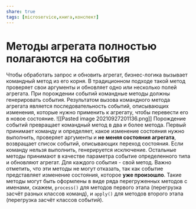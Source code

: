 ```yaml
---
share: true
tags: [microservice,книга,конспект]
---
```

# Методы агрегата полностью полагаются на события
Чтобы обработать запрос и обновить агрегат, бизнес-логика вызывает командный метод из его корня. В традиционном подходе такой метод проверяет свои аргументы и обновляет одно или несколько полей агрегата. При порождении событий командные методы должны генерировать события. Результатом вызова командного метода агрегата является последовательность событий, описывающих изменения, которые нужно применить к агрегату, чтобы перевести его в новое состояние.
![[Pasted image 20210927201136.png]]
Порождение событий превращает командный метод в два и более метода. Первый принимает команду и определяет, какое изменение состояния нужно выполнить, проверяет аргументы и **не меняя состояния агрегата**, возвращает список событий, описывающих переход состояния. Если команду нельзя выполнить, генерируется исключение.
Остальные методы принимают в качестве параметра событие определенного типа и обновляют агрегат. Для каждого события - свой метод. Важно отметить, что эти методы не могут отказать, так как событие представляет изменение состояния, которое **уже произошло**.
Такие методы могут быть оформлены в виде ряда перегруженных методов с именами, скажем, `process()` для методов первого этапа (перегрузка засчёт разных классов команд), и `apply()` для методов второго этапа (перегрузка засчёт классов событий).